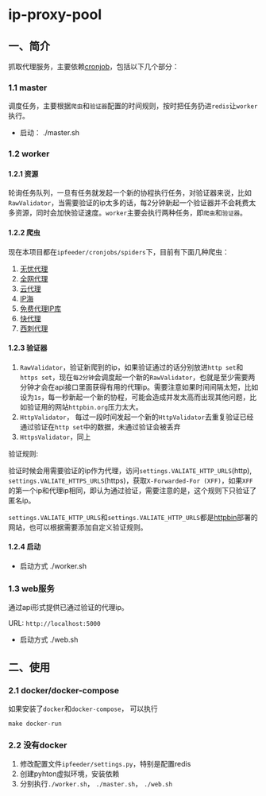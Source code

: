 # ip-proxy-pool

## 一、简介

抓取代理服务，主要依赖[cronjob](https://github.com/havefun-plus/cronjob)，包括以下几个部分：

### 1.1 master

调度任务，主要根据`爬虫`和`验证器`配置的时间规则，按时把任务扔进`redis`让`worker`执行。

* 启动： ./master.sh

### 1.2 worker

#### 1.2.1 资源

轮询任务队列，一旦有任务就发起一个新的协程执行任务，对验证器来说，比如`RawValidator`，当需要验证的ip太多的话，每2分钟新起一个验证器并不会耗费太多资源，同时会加快验证速度。`worker`主要会执行两种任务，即`爬虫`和`验证器`。

#### 1.2.2 爬虫

现在本项目都在`ipfeeder/cronjobs/spiders`下，目前有下面几种爬虫：

1. [无忧代理](http://www.data5u.com/)
2. [全网代理](http://www.goubanjia.com/)
3. [云代理](http://www.ip3366.net/)
4. [IP海](http://www.iphai.com/)
5. [免费代理IP库](http://ip.jiangxianli.com/)
6. [快代理](https://www.kuaidaili.com/)
7. [西刺代理](https://www.xicidaili.com/)

#### 1.2.3 验证器

1. `RawValidator`，验证新爬到的ip，如果验证通过的话分别放进`http set`和`https set`，现在`每2分钟`会调度起一个新的`RawValidator`，也就是至少需要两分钟才会在api接口里面获得有用的代理ip。需要注意如果时间间隔太短，比如设为`1s`，每一秒新起一个新的协程，可能会造成并发太高而出现其他问题，比如验证用的网站`httpbin.org`压力太大。
2. `HttpValidator`， 每过一段时间发起一个新的`HttpValidator`去重复验证已经通过验证在`http set`中的数据，未通过验证会被丢弃
3. `HttpsValidator`，同上

验证规则:

验证时候会用需要验证的ip作为代理，访问`settings.VALIATE_HTTP_URLS`(http), `settings.VALIATE_HTTPS_URLS`(https)，获取`X-Forwarded-For (XFF)`，如果`XFF`的第一个ip和代理ip相同，即认为通过验证，需要注意的是，这个规则下只验证了匿名ip。

`settings.VALIATE_HTTP_URLS`和`settings.VALIATE_HTTP_URLS`都是[httpbin](https://github.com/postmanlabs/httpbin)部署的网站，也可以根据需要添加自定义验证规则。

#### 1.2.4 启动

* 启动方式 ./worker.sh

### 1.3 web服务

通过api形式提供已通过验证的代理ip。

URL: `http://localhost:5000`

* 启动方式 ./web.sh

## 二、使用

### 2.1 docker/docker-compose

如果安装了`docker`和`docker-compose`， 可以执行

```
make docker-run
```

### 2.2 没有docker

1. 修改配置文件`ipfeeder/settings.py`，特别是配置redis
2. 创建pyhton虚拟环境，安装依赖
3. 分别执行`./worker.sh`， `./master.sh`， `./web.sh`
